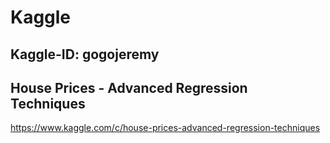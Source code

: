 # Kaggle

## Kaggle-ID: gogojeremy

## House Prices - Advanced Regression Techniques
https://www.kaggle.com/c/house-prices-advanced-regression-techniques
   
   
